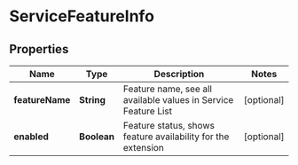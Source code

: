 
# ServiceFeatureInfo

## Properties
Name | Type | Description | Notes
------------ | ------------- | ------------- | -------------
**featureName** | **String** | Feature name, see all available values in Service Feature List |  [optional]
**enabled** | **Boolean** | Feature status, shows feature availability for the extension |  [optional]



